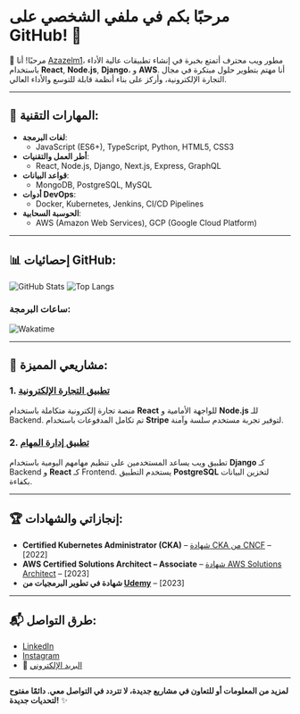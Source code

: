 # مرحبًا بكم في ملفي الشخصي على GitHub! 🚀

👋 مرحبًا! أنا [Azazelm1](https://github.com/Azazelm1)، مطور ويب محترف أتمتع بخبرة في إنشاء تطبيقات عالية الأداء باستخدام **React**, **Node.js**, **Django**، و **AWS**. أنا مهتم بتطوير حلول مبتكرة في مجال التجارة الإلكترونية، وأركز على بناء أنظمة قابلة للتوسع والأداء العالي.

---

## 🔧 **المهارات التقنية**:
- **لغات البرمجة**:  
  - JavaScript (ES6+), TypeScript, Python, HTML5, CSS3
- **أطر العمل والتقنيات**:  
  - React, Node.js, Django, Next.js, Express, GraphQL
- **قواعد البيانات**:  
  - MongoDB, PostgreSQL, MySQL
- **أدوات DevOps**:  
  - Docker, Kubernetes, Jenkins, CI/CD Pipelines
- **الحوسبة السحابية**:  
  - AWS (Amazon Web Services), GCP (Google Cloud Platform)

---

## 📊 **إحصائيات GitHub**:
![GitHub Stats](https://github-readme-stats.vercel.app/api?username=Azazelm1&show_icons=true&hide_title=true&count_private=true)
![Top Langs](https://github-readme-stats.vercel.app/api/top-langs/?username=Azazelm1&layout=compact&hide=html&count_private=true)

### ساعات البرمجة:
![Wakatime](https://wakatime.com/badge/github/Azazelm1.svg)

---

## 🚀 **مشاريعي المميزة**:
### 1. [تطبيق التجارة الإلكترونية](https://www.almnecours.store/PMServices.html)  
  منصة تجارة إلكترونية متكاملة باستخدام **React** للواجهة الأمامية و **Node.js** للـ Backend. تم تكامل المدفوعات باستخدام **Stripe** لتوفير تجربة مستخدم سلسة وآمنة.

### 2. [تطبيق إدارة المهام](https://bra3em.online/)  
  تطبيق ويب يساعد المستخدمين على تنظيم مهامهم اليومية باستخدام **Django** كـ Backend و **React** كـ Frontend. يستخدم التطبيق **PostgreSQL** لتخزين البيانات بكفاءة.

---

## 🏆 **إنجازاتي والشهادات**:
- **Certified Kubernetes Administrator (CKA)** – [شهادة CKA من CNCF](https://www.cncf.io/certification/cka/) – [2022]
- **AWS Certified Solutions Architect – Associate** – [شهادة AWS Solutions Architect](https://aws.amazon.com/certification/certified-solutions-architect-associate/) – [2023]
- **شهادة في تطوير البرمجيات من [Udemy](https://www.udemy.com/)** – [2023]

---

## 📬 **طرق التواصل**:
- [LinkedIn](https://www.linkedin.com/in/moaz-sahaheen-455257341/)
- [Instagram](https://www.instagram.com/mo3az_officia/)
- 📧 [البريد الإلكتروني](mailto:m0100928706@gmail.com)

---

**لمزيد من المعلومات أو للتعاون في مشاريع جديدة، لا تتردد في التواصل معي. دائمًا مفتوح لتحديات جديدة!** ✨
